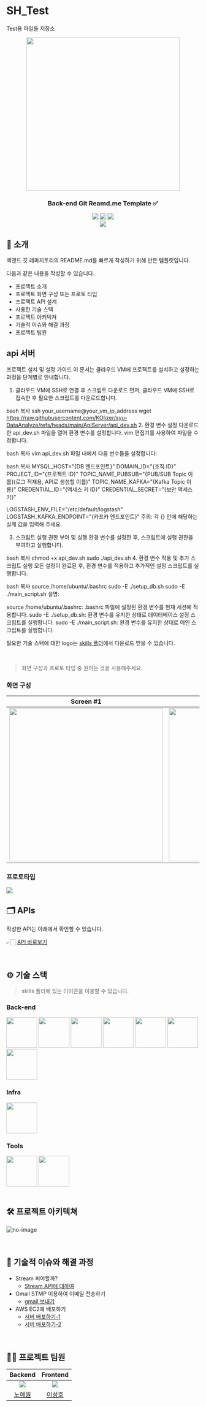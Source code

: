# SH_Test
 Test용 파일들 저장소
<div align="center">

<!-- logo -->
<img src="https://user-images.githubusercontent.com/80824750/208554611-f8277015-12e8-48d2-b2cc-d09d67f03c02.png" width="400"/>

### Back-end Git Reamd.me Template ✅

[<img src="https://img.shields.io/badge/-readme.md-important?style=flat&logo=google-chrome&logoColor=white" />]() [<img src="https://img.shields.io/badge/-tech blog-blue?style=flat&logo=google-chrome&logoColor=white" />]() [<img src="https://img.shields.io/badge/release-v0.0.0-yellow?style=flat&logo=google-chrome&logoColor=white" />]() 
<br/> [<img src="https://img.shields.io/badge/프로젝트 기간-2022.12.10~2022.12.19-green?style=flat&logo=&logoColor=white" />]()

</div> 

## 📝 소개
백엔드 깃 레파지토리의 README.md를 빠르게 작성하기 위해 만든 템플릿입니다.

다음과 같은 내용을 작성할 수 있습니다.
- 프로젝트 소개
- 프로젝트 화면 구성 또는 프로토 타입
- 프로젝트 API 설계
- 사용한 기술 스택
- 프로젝트 아키텍쳐
- 기술적 이슈와 해결 과정
- 프로젝트 팀원
## api 서버
프로젝트 설치 및 설정 가이드
이 문서는 클라우드 VM에 프로젝트를 설치하고 설정하는 과정을 단계별로 안내합니다.

1. 클라우드 VM에 SSH로 연결 후 스크립트 다운로드
먼저, 클라우드 VM에 SSH로 접속한 후 필요한 스크립트를 다운로드합니다.

bash
복사
ssh your_username@your_vm_ip_address
wget https://raw.githubusercontent.com/KOlizer/syu-DataAnalyze/refs/heads/main/ApiServer/api_dev.sh
2. 환경 변수 설정
다운로드한 api_dev.sh 파일을 열어 환경 변수를 설정합니다. vim 편집기를 사용하여 파일을 수정합니다.

bash
복사
vim api_dev.sh
파일 내에서 다음 변수들을 설정합니다:

bash
복사
MYSQL_HOST="{DB 엔드포인트}"
DOMAIN_ID="{조직 ID}"
PROJECT_ID="{프로젝트 ID}"
TOPIC_NAME_PUBSUB="{PUB/SUB Topic 이름}(로그 적재용, API로 생성할 이름)"
TOPIC_NAME_KAFKA="{Kafka Topic 이름}"
CREDENTIAL_ID="{액세스 키 ID}"
CREDENTIAL_SECRET="{보안 액세스 키}"

LOGSTASH_ENV_FILE="/etc/default/logstash"
LOGSTASH_KAFKA_ENDPOINT="{카프카 엔드포인트}"
주의: 각 {} 안에 해당하는 실제 값을 입력해 주세요.

3. 스크립트 실행 권한 부여 및 실행
환경 변수를 설정한 후, 스크립트에 실행 권한을 부여하고 실행합니다.

bash
복사
chmod +x api_dev.sh
sudo ./api_dev.sh
4. 환경 변수 적용 및 추가 스크립트 실행
모든 설정이 완료된 후, 환경 변수를 적용하고 추가적인 설정 스크립트를 실행합니다.

bash
복사
source /home/ubuntu/.bashrc
sudo -E ./setup_db.sh
sudo -E ./main_script.sh
설명:

source /home/ubuntu/.bashrc: .bashrc 파일에 설정된 환경 변수를 현재 세션에 적용합니다.
sudo -E ./setup_db.sh: 환경 변수를 유지한 상태로 데이터베이스 설정 스크립트를 실행합니다.
sudo -E ./main_script.sh: 환경 변수를 유지한 상태로 메인 스크립트를 실행합니다.


필요한 기술 스택에 대한 logo는 [skills 폴더](/skills/)에서 다운로드 받을 수 있습니다.

<br />

> 화면 구성과 프로토 타입 중 원하는 것을 사용해주세요.

### 화면 구성
|Screen #1|Screen #2|
|:---:|:---:|
|<img src="https://user-images.githubusercontent.com/80824750/208456048-acbf44a8-cd71-4132-b35a-500047adbe1c.gif" width="400"/>|<img src="https://user-images.githubusercontent.com/80824750/208456234-fb5fe434-aa65-4d7a-b955-89098d5bbe0b.gif" width="400"/>|

### 프로토타입
<img src="https://user-images.githubusercontent.com/80824750/208454673-0449e49c-57c6-4a6b-86cf-66c5b1e623dc.png">

<br />

## 🗂️ APIs
작성한 API는 아래에서 확인할 수 있습니다.

👉🏻 [API 바로보기](/backend/APIs.md)


<br />

## ⚙ 기술 스택
> skills 폴더에 있는 아이콘을 이용할 수 있습니다.
### Back-end
<div>
<img src="https://github.com/yewon-Noh/readme-template/blob/main/skills/Java.png?raw=true" width="80">
<img src="https://github.com/yewon-Noh/readme-template/blob/main/skills/SpringBoot.png?raw=true" width="80">
<img src="https://github.com/yewon-Noh/readme-template/blob/main/skills/SpringSecurity.png?raw=true" width="80">
<img src="https://github.com/yewon-Noh/readme-template/blob/main/skills/SpringDataJPA.png?raw=true" width="80">
<img src="https://github.com/yewon-Noh/readme-template/blob/main/skills/Mysql.png?raw=true" width="80">
<img src="https://github.com/yewon-Noh/readme-template/blob/main/skills/Ajax.png?raw=true" width="80">
<img src="https://github.com/yewon-Noh/readme-template/blob/main/skills/Thymeleaf.png?raw=true" width="80">
</div>

### Infra
<div>
<img src="https://github.com/yewon-Noh/readme-template/blob/main/skills/AWSEC2.png?raw=true" width="80">
</div>

### Tools
<div>
<img src="https://github.com/yewon-Noh/readme-template/blob/main/skills/Github.png?raw=true" width="80">
<img src="https://github.com/yewon-Noh/readme-template/blob/main/skills/Notion.png?raw=true" width="80">
</div>

<br />

## 🛠️ 프로젝트 아키텍쳐
![no-image](https://user-images.githubusercontent.com/80824750/208294567-738dd273-e137-4bbf-8307-aff64258fe03.png)



<br />

## 🤔 기술적 이슈와 해결 과정
- Stream 써야할까?
    - [Stream API에 대하여](https://velog.io/@yewo2nn16/Java-Stream-API)
- Gmail STMP 이용하여 이메일 전송하기
    - [gmail 보내기](https://velog.io/@yewo2nn16/Email-이메일-전송하기with-첨부파일)
- AWS EC2에 배포하기
    - [서버 배포하기-1](https://velog.io/@yewo2nn16/SpringBoot-서버-배포)
    - [서버 배포하기-2](https://velog.io/@yewo2nn16/SpringBoot-서버-배포-인텔리제이에서-jar-파일-빌드해서-배포하기)


<br />

## 💁‍♂️ 프로젝트 팀원
|Backend|Frontend|
|:---:|:---:|
| ![](https://github.com/yewon-Noh.png?size=120) | ![](https://github.com/SeongHo-C.png?size=120) |
|[노예원](https://github.com/yewon-Noh)|[이성호](https://github.com/SeongHo-C)|
